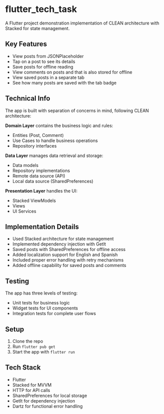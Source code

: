 # flutter_tech_task

A Flutter project demonstration implementation of CLEAN architecture with Stacked for state management.

## Key Features
- View posts from JSONPlaceholder
- Tap on a post to see its details
- Save posts for offline reading
- View comments on posts and that is also stored for offline
- View saved posts in a separate tab
- See how many posts are saved with the tab badge

## Technical Info
The app is built with separation of concerns in mind, following CLEAN architecture:

**Domain Layer** contains the business logic and rules:
- Entities (Post, Comment)
- Use Cases to handle business operations
- Repository interfaces

**Data Layer** manages data retrieval and storage:
- Data models
- Repository implementations
- Remote data source (API)
- Local data source (SharedPreferences)

**Presentation Layer** handles the UI:
- Stacked ViewModels
- Views
- UI Services

## Implementation Details
- Used Stacked architecture for state management
- Implemented dependency injection with GetIt
- Saved posts with SharedPreferences for offline access
- Added localization support for English and Spanish
- Included proper error handling with retry mechanisms
- Added offline capability for saved posts and comments

## Testing
The app has three levels of testing:
- Unit tests for business logic
- Widget tests for UI components
- Integration tests for complete user flows

## Setup
1. Clone the repo
2. Run `flutter pub get`
4. Start the app with `flutter run`

## Tech Stack
- Flutter
- Stacked for MVVM
- HTTP for API calls
- SharedPreferences for local storage
- GetIt for dependency injection
- Dartz for functional error handling
